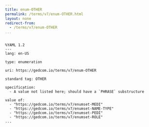 ```yaml
---
title: enum-OTHER
permalink: /terms/v7/enum-OTHER.html
layout: none
redirect-from:
  - /terms/v7/enum-OTHER
...
```


```

%YAML 1.2
---
lang: en-US

type: enumeration

uri: https://gedcom.io/terms/v7/enum-OTHER

standard tag: OTHER

specification:
  - A value not listed here; should have a `PHRASE` substructure

value of:
  - "https://gedcom.io/terms/v7/enumset-MEDI"
  - "https://gedcom.io/terms/v7/enumset-NAME-TYPE"
  - "https://gedcom.io/terms/v7/enumset-PEDI"
  - "https://gedcom.io/terms/v7/enumset-ROLE"
...

```
